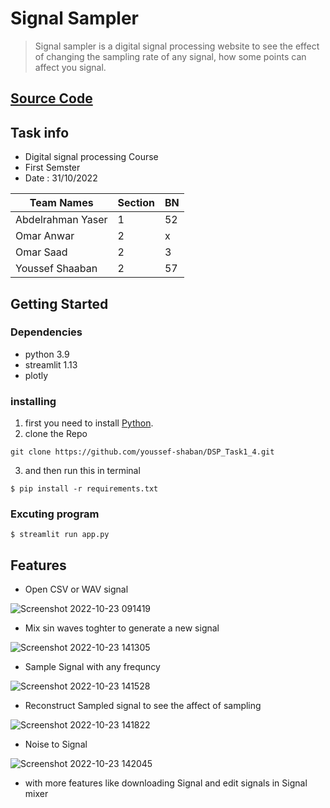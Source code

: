 # Signal Sampler

> Signal sampler is a digital signal processing website to see the effect of changing the sampling rate of any signal, how some points can affect you signal.


## [Source Code](https://github.com/youssef-shaban/DSP_Task1_4/tree/main/src)

## Task info
- Digital signal processing Course
- First Semster
- Date : 31/10/2022

|Team Names|Section|BN| 
|----------|-------|---|
|Abdelrahman Yaser|1|52|
|Omar Anwar   |2   | x |
|Omar Saad   |2 |3|   
|Youssef Shaaban|2|57|   


## Getting Started

### Dependencies

- python 3.9
- streamlit 1.13
- plotly

### installing

1. first you need to install
   [Python](https://www.python.org/downloads/).
2. clone the Repo

```
git clone https://github.com/youssef-shaban/DSP_Task1_4.git
```

3. and then run this in terminal

```
$ pip install -r requirements.txt
```

### Excuting program

```
$ streamlit run app.py
```

## Features

- Open CSV or WAV signal

![Screenshot 2022-10-23 091419](https://user-images.githubusercontent.com/85808789/197392085-44e394e9-4089-423a-bbc3-c740c7a4acf2.jpg)



- Mix sin waves toghter to generate a new signal

![Screenshot 2022-10-23 141305](https://user-images.githubusercontent.com/85808789/197392126-11958d78-2054-4976-9c01-9f2aa3c4ce6c.jpg)


- Sample Signal with any frequncy

![Screenshot 2022-10-23 141528](https://user-images.githubusercontent.com/85808789/197392132-97d319fa-c9fe-4fe1-9956-450b223e80dc.jpg)

- Reconstruct Sampled signal to see the affect of sampling

![Screenshot 2022-10-23 141822](https://user-images.githubusercontent.com/85808789/197392138-157d11ab-11c9-4ec8-a643-1f18a04a2920.jpg)

- Noise to Signal

![Screenshot 2022-10-23 142045](https://user-images.githubusercontent.com/85808789/197392149-0c5fe1fc-d977-44f2-9d34-c8e62ac36921.jpg)

- with more features like downloading Signal and edit signals in Signal mixer
